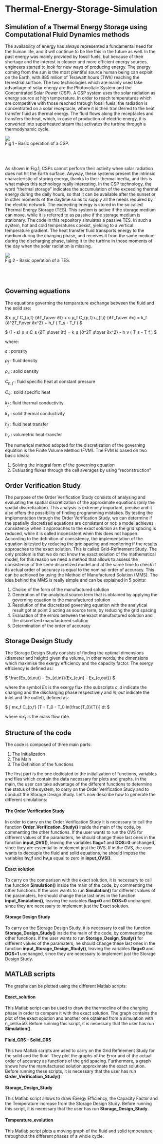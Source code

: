 # Thermal-Energy-Storage-Simulation

## Simulation of a Thermal Energy Storage using Computational Fluid Dynamics methods

The availability of energy has always represented a fundamental need for the
human life, and it will continue to be like this in the future as well. In the past energy
was mainly provided by fossil fuels, but because of their shortage and the interest in
cleaner and more efficient energy sources, engineers started to look for new ways of
producing energy. The energy coming from the sun is the most plentiful source human
being can exploit on the Earth, with 885 milion of Terawatt hours (TWh) reaching the
terrestrial surface. The two technologies which are mainly used take advantage of solar
energy are the Photovoltaic System and the Concentrated Solar Power (CSP).
A CSP system uses the solar radiation as energy source at high temperature. In
order to reach temperatures which are competitive with those reached through fossil
fuels, the radiation is concentrated on a solar receptacle, where it is then transferred to
the heat transfer fluid as thermal energy. The fluid flows along the receptacles and
transfers the heat, which, in case of production of electric energy, it is converted into
superheated steam that activates the turbine through a thermodynamic cycle.

<img src="https://github.com/albifnt/Thermal-Energy-Storage-Simulation/blob/main/images/Figure_1.JPG">
<figcaption>Fig.1 - Basic operation of a CSP.</figcaption><br><br><br>


As shown in Fig.1, CSPs cannot perform their activity when solar radiation does not
hit the Earth surface. Anyway, these systems present the intrinsic characteristic of
storing energy, thanks to their thermal inertia, and this is what makes this technology
really interesting. In the CSP technology, the word “thermal storage” indicates the
accumulation of the exceeding thermal energy during the daily hours, so that it can be
available after the sunset or in other moments of the daytime so as to supply all the
needs required by the electric network.
The exceeding energy is stored in the so called Thermal Energy Storage (TES). This
system is active if the storage medium can move, while it is referred to as passive if the
storage medium is stationary. The code in this repository simulates a passive TES. In such a
system, hot and cold temperatures coexist, yielding to a vertical temperature gradient.
The heat transfer fluid transports energy to the medium during the charging phase, and
receives it from the same medium during the discharging phase, taking it to the turbine
in those moments of the day when the solar radiation is missing.

<img src="https://github.com/albifnt/Thermal-Energy-Storage-Simulation/blob/main/images/Figure_2.JPG">
<figcaption>Fig.2 - Basic operation of a TES.</figcaption><br><br><br>

## Governing equations
The equations governing the temparature exchange between the fluid and the solid are:

$` ε ρ_f C_{p,f} {∂T_f\over ∂t} + ε ρ_f C_{p,f} u_{f,i} {∂T_f\over ∂x} = k_f {∂^2T_f\over ∂x^2} + h_f ( T_s - T_f ) `$

$` (1 - ε) ρ_s C_s {∂T_s\over ∂t} = k_s {∂^2T_s\over ∂x^2} - h_v ( T_s - T_f ) `$

where:

$` ε `$ : porosity

$` ρ_f `$ : fluid density

$` ρ_s `$ : solid density

$` C_{p,f} `$ : fluid specific heat at constant pressure

$` C_s `$ : solid specific heat

$` k_f `$ : fluid thermal conductivity

$` k_s `$ : solid thermal conductivity

$` h_f `$ : fluid heat transfer

$` h_v `$ : volumetric heat-transfer

The numerical method adopted for the discretization of the governing equation is
the Finite Volume Method (FVM). The FVM is based on two basic ideas:
1. Solving the integral form of the governing equation
2. Evaluating fluxes through the cell averages by using “reconstruction”

## Order Verification Study
The purpose of the Order Verification Study consists of analysing and evaluating
the spatial discretization of the approximate equations (only the spatial discretization).
This analysis is extremely important, precise and it also offers the possibility of finding
programming mistakes. By testing the implementation through the Order Verification
Study, we can determine if the spatially discretized equations are consistent or not: a
model achieves consistency when it approaches to the exact solution as the grid spacing
is reduced, while it is called inconsistent when this does not happen.
According to the definition of consistency, the implementation of the equation is tested
by reducing the grid spacing and monitoring if the results approaches to the exact
solution. This is called Grid-Refinement Study. The only problem is that we do not
know the exact solution of the mathematical model, for this reason we need a method that allows
to assess the consistency of the semi-discretized model and at the same time to check if
its actual order of accuracy is equal to the nominal order of accuracy. This can be achieved by 
using the Method of Manufactured Solution (MMS). The idea behind the MMS is really simple and can be
explained in 5 points:
1. Choice of the form of the manufactured solution
2. Generation of the analytical source term that is obtained by applying the
governing equation to the manufactured solution
3. Resolution of the discretized governing equation with the analytical
result got at point 2 acting as source term, by reducing the grid spacing
4. Evaluation of the errors between the exact manufactured solution and the
discretized manufactured solution
5. Determination of the order of accuracy

## Storage Design Study
The Storage Design Study consists of finding the optimal dimensions (diameter and height) given 
the volume, in other words, the dimensions which maximise the exergy efficiency and the capacity
factor. The exergy efficiency is defined as:

$` \frac{Ex_{d,out} - Ex_{d,in}}{Ex_{c,in} - Ex_{c,out}} `$

where the symbol ̇$` Ex `$ is the exergy flux (the subscripts $` c, d `$ indicate the charging and the
discharging phase respectively and $` in, out `$ indicate the inlet and the outlet), defined as:

$` ∫ mx_f C_{p,f} [T - T_0 - T_0   ln(\frac{T_0}{T})] dt  `$

where $` mx_f `$ is the mass flow rate.

## Structure of the code
The code is composed of three main parts:
1. The Initialization
2. The Main
3. The Definition of the functions

The first part is the one dedicated to the initialization of functions, variables and
files which contain the data necessary for plots and graphs. In the main, the user can
take advantage of the different functions to determine the status of the system, to carry
on the Order Verification Study and to conduct the Storage Design Study. Let’s now
describe how to generate the different simulations:

#### The Order Verification Study
In order to carry on the Order Verification Study it is necessary to call the
function **Order_Verification_Study()** inside the main of the code, by
commenting the other functions. If the user wants to run the OVS for different
values of the paramaters, he should change these last ones in the function
**input_OVS()**, leaving the variables **flag=1** and **DOS=0** unchanged, since they
are essential to implement just the OVS. If in the OVS, the user wants to
decouple the fluid and solid equations, he should impose the variables **hv_f** and
**hv_s** equal to zero in **input_OVS()**.

#### Exact solution
To carry on the comparison with the exact solution, it is
necessary to call the function **Simulation()** inside the main of the code, by
commenting the other functions. If the user wants to run **Simulation()** for
different values of the paramaters, he should change these last ones in the
function **input_Simulation()**, leaving the variables **flag=0** and **DOS=0**
unchanged, since they are necessary to implement just the Exact solution.

#### Storage Design Study
To carry on the Storage Design Study, it is necessary to
call the function **Storage_Design_Study()** inside the main of the code, by
commenting the other functions. If the user wants to run
**Storage_Design_Study()** for different values of the paramaters, he should
change these last ones in the function **input_Storage_Design_Study()**,
leaving the variables **flag=0** and **DOS=1** unchanged, since they are necessary
to implement just the Storage Design Study.

## MATLAB scripts
The graphs can be plotted using the different Matlab scripts:

#### Exact_solution
This Matlab script can be used to draw the thermocline of the charging phase in order to compare it with the exact solution. The graph contains the plot of the exact solution and another one obtained from a simulation with n_cells=50. Before running this script, it is necessary that the user has run **Simulation()**.

#### Fluid_GRS – Solid_GRS
This two Matlab scripts are used to carry on the Grid Refinement Study for the solid and the fluid. They plot the graphs of the Error and of the actual order of accuracy as functions of the grid spacing. Furthermore, a graph shows how the manufactured solution approximate the exact solution. Before running these scripts, it is necessary that the user has run **Order_Verification_Study()**.

#### Storage_Design_Study
This Matlab script allows to draw Exergy Efficiency, the Capacity Factor and the Temperature increase from the Storage Design Study. Before running this script, it is necessary that the user has run **Storage_Design_Study**.

#### Temperature_evolution
This Matlab script plots a moving graph of the fluid and solid temperature throughout the different phases of a whole cycle.
